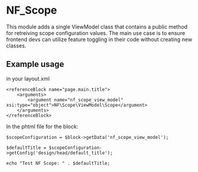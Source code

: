 # NF_Scope

This module adds a single ViewModel class that contains a public method for retreiving scope configuration values.  The main use case is to ensure frontend devs can utilize feature toggling in their code without creating new classes.


## Example usage

in your layout.xml

```
<referenceBlock name="page.main.title">
    <arguments>
        <argument name="nf_scope_view_model" xsi:type="object">NF\Scope\ViewModel\Scope</argument>
    </arguments>
</referenceBlock>

```


In the phtml file for the block:
```
$scopeConfiguration = $block->getData('nf_scope_view_model');

$defaultTitle = $scopeConfiguration->getConfig('design/head/default_title');

echo "Test NF Scope: " . $defaultTitle; 
```